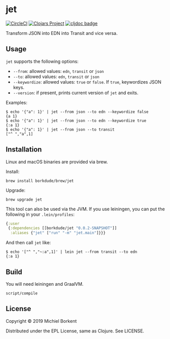 # jet

[![CircleCI](https://circleci.com/gh/borkdude/jet/tree/master.svg?style=shield)](https://circleci.com/gh/borkdude/jet/tree/master)
[![Clojars Project](https://img.shields.io/clojars/v/borkdude/jet.svg)](https://clojars.org/jet)
[![cljdoc badge](https://cljdoc.org/badge/borkdude/jet)](https://cljdoc.org/d/borkdude/jet/CURRENT)

Transform JSON into EDN into Transit and vice versa.

## Usage

`jet` supports the following options:

   - `--from`: allowed values: `edn`, `transit` or `json`
   - `--to`: allowed values: `edn`, `transit` or `json`
   - `--keywordize`: allowed values: `true` or `false`. If `true`, keywordizes JSON keys.
   - `--version`: if present, prints current version of `jet` and exits.

Examples:

``` shellsession
$ echo '{"a": 1}' | jet --from json --to edn --keywordize false
{a 1}
$ echo '{"a": 1}' | jet --from json --to edn --keywordize true
{:a 1}
$ echo '{"a": 1}' | jet --from json --to transit
["^ ","a",1]
```

## Installation

Linux and macOS binaries are provided via brew.

Install:

    brew install borkdude/brew/jet

Upgrade:

    brew upgrade jet

This tool can also be used via the JVM. If you use leiningen, you can put the
following in your `.lein/profiles`:

``` clojure
{:user
 {:dependencies [[borkdude/jet "0.0.2-SNAPSHOT"]]
  :aliases {"jet" ["run" "-m" "jet.main"]}}}
```

And then call `jet` like:

``` shellsession
$ echo '["^ ","~:a",1]' | lein jet --from transit --to edn
{:a 1}
```

## Build

You will need leiningen and GraalVM.

    script/compile

## License

Copyright © 2019 Michiel Borkent

Distributed under the EPL License, same as Clojure. See LICENSE.
